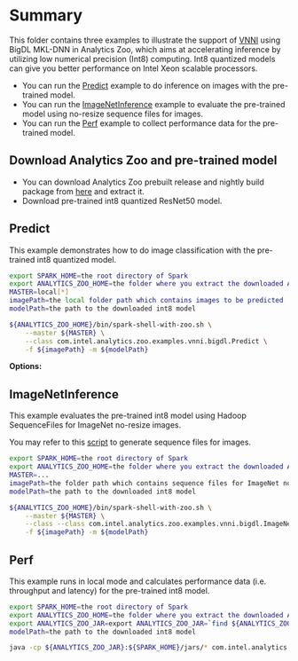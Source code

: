 # Summary
This folder contains three examples to illustrate the support of [VNNI](https://en.wikichip.org/wiki/x86/avx512vnni) using BigDL MKL-DNN in Analytics Zoo, which aims at accelerating inference by utilizing low numerical precision (Int8) computing. 
Int8 quantized models can give you better performance on Intel Xeon scalable processors.

- You can run the [Predict](#predict) example to do inference on images with the pre-trained model.
- You can run the [ImageNetInference](#imagenetinference) example to evaluate the pre-trained model using no-resize sequence files for images.
- You can run the [Perf](#perf) example to collect performance data for the pre-trained model.

## Download Analytics Zoo and pre-trained model
- You can download Analytics Zoo prebuilt release and nightly build package from [here](https://analytics-zoo.github.io/master/#release-download/) and extract it.
- Download pre-trained int8 quantized ResNet50 model.


## Predict
This example demonstrates how to do image classification with the pre-trained int8 quantized model.

```bash
export SPARK_HOME=the root directory of Spark
export ANALYTICS_ZOO_HOME=the folder where you extract the downloaded Analytics Zoo zip package
MASTER=local[*]
imagePath=the local folder path which contains images to be predicted 
modelPath=the path to the downloaded int8 model

${ANALYTICS_ZOO_HOME}/bin/spark-shell-with-zoo.sh \
    --master ${MASTER} \
    --class com.intel.analytics.zoo.examples.vnni.bigdl.Predict \
    -f ${imagePath} -m ${modelPath}
```

__Options:__


## ImageNetInference
This example evaluates the pre-trained int8 model using Hadoop SequenceFiles for ImageNet no-resize images.

You may refer to this [script](https://github.com/intel-analytics/BigDL/blob/master/spark/dl/src/main/scala/com/intel/analytics/bigdl/models/utils/ImageNetSeqFileGenerator.scala) to generate sequence files for images.

```bash
export SPARK_HOME=the root directory of Spark
export ANALYTICS_ZOO_HOME=the folder where you extract the downloaded Analytics Zoo zip package
MASTER=...
imagePath=the folder path which contains sequence files for ImageNet no-resize images.
modelPath=the path to the downloaded int8 model

${ANALYTICS_ZOO_HOME}/bin/spark-shell-with-zoo.sh \
    --master ${MASTER} \
    --class --class com.intel.analytics.zoo.examples.vnni.bigdl.ImageNetInference \
    -f ${imagePath} -m ${modelPath}
```


## Perf
This example runs in local mode and calculates performance data (i.e. throughput and latency) for the pre-trained int8 model.

```bash
export SPARK_HOME=the root directory of Spark
export ANALYTICS_ZOO_HOME=the folder where you extract the downloaded Analytics Zoo zip package
export ANALYTICS_ZOO_JAR=export ANALYTICS_ZOO_JAR=`find ${ANALYTICS_ZOO_HOME}/lib -type f -name "analytics-zoo*jar-with-dependencies.jar"`
modelPath=the path to the downloaded int8 model

java -cp ${ANALYTICS_ZOO_JAR}:${SPARK_HOME}/jars/* com.intel.analytics.zoo.examples.vnni.bigdl.Perf -m ${modelPath} -b 64
```